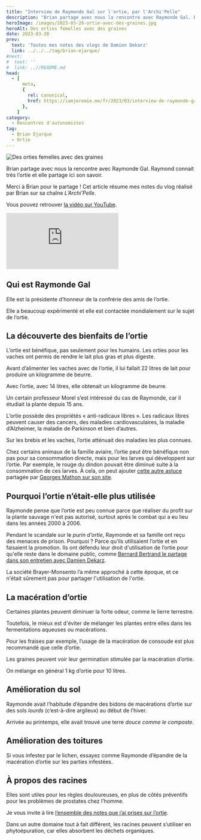 ```yaml
---
title: "Interview de Raymonde Gal sur l'ortie, par l'Archi'Pelle"
description: "Brian partage avec nous la rencontre avec Raymonde Gal. Raymond connait très l'ortie et elle partage ici son savoir."
heroImage: /images/2023-03-28-ortie-avec-des-graines.jpg
heroAlt: Des orties femelles avec des graines
date: 2023-03-28
prev:
  text: 'Toutes mes notes des vlogs de Damien Dekarz'
  link: ../../../tag/brian-ejarque/
#next:
#  text: ''
#  link: ..//README.md
head:
  - [
      meta,
      {
        rel: canonical,
        href: https://iamjeremie.me/fr/2023/03/interview-de-raymonde-gal-sur-lortie-larchipelle,
      },
    ]
category:
  - Rencontres d'autonomistes
tag:
  - Brian Ejarque
  - Ortie
---
```


![Des orties femelles avec des graines](/images/2023-03-28-ortie-avec-des-graines.jpg 'Crédits : image de [Markus Winkler](https://unsplash.com/@markuswinkler?utm_source=unsplash&utm_medium=referral&utm_content=creditCopyText) sur [Unsplash](https://unsplash.com/s/photos/nettle?utm_source=unsplash&utm_medium=referral&utm_content=creditCopyText)')

Brian partage avec nous la rencontre avec Raymonde Gal. Raymond connait très l’ortie et elle partage ici son savoir.

Merci à Brian pour le partage !
Cet article résume mes notes du vlog réalisé par Brian sur sa chaîne _L’Archi'Pelle_.

<!-- more -->

Vous pouvez retrouver [la vidéo sur YouTube](https://www.youtube.com/watch?v=TyN8q2aHc8U).

<!-- markdownlint-disable MD033 -->
<p class="newsletter-wrapper"><iframe class="newsletter-embed" src="https://iamjeremie.substack.com/embed" frameborder="0" scrolling="no"></iframe></p>

## Qui est Raymonde Gal

Elle est la présidente d’honneur de la confrérie des amis de l’ortie.

Elle a beaucoup expérimenté et elle est contactée mondialement sur le sujet de l’ortie.

## La découverte des bienfaits de l’ortie

L’ortie est bénéfique, pas seulement pour les humains. Les orties pour les vaches ont permis de rendre le lait plus gras et plus digeste.

Avant d’alimenter les vaches avec de l’ortie, il lui fallait 22 litres de lait pour produire un kilogramme de beurre.

Avec l’ortie, avec 14 litres, elle obtenait un kilogramme de beurre.

Un certain professeur Morel s’est intéressé du cas de Raymonde, car il étudiait la plante depuis 15 ans.

L’ortie possède des propriétés « anti-radicaux libres ». Les radicaux libres peuvent causer des cancers, des maladies cardiovasculaires, la maladie d’Alzheimer, la maladie de Parkinson et bien d’autres.

Sur les brebis et les vaches, l’ortie atténuait des maladies les plus connues.

Chez certains animaux de la famille aviaire, l’ortie peut être bénéfique non pas pour sa consommation directe, mais pour les larves qui développent sur l’ortie. Par exemple, le rouge du dindon pouvait être diminué suite à la consommation de ces larves. À cela, on peut ajouter [cette autre astuce](http://www.nemausensis.com/Traditions/dindons.htm) partagée par [Georges Mathon sur son site](http://www.nemausensis.com/MeContacter.htm).

## Pourquoi l’ortie n’était-elle plus utilisée

Raymonde pense que l’ortie est peu connue parce que réaliser du profit sur la plante sauvage n'est pas autorisé, surtout après le combat qui a eu lieu dans les années 2000 à 2006.

Pendant le scandale sur le _purin d’ortie_, Raymonde et sa famille ont reçu des menaces de prison. Pourquoi ? Parce qu’ils utilisaient l’ortie et en faisaient la promotion. Ils ont défendu leur droit d'utilisation de l’ortie pour qu'elle reste dans le domaine public, comme [Bernard Bertrand le partage dans son entretien avec Damien Dekarz](../la-guerre-de-lortie-avec-bernard-bertrand-damien-dekarz/README.md).

La société Brayer-Monsento l’a même approché à cette époque, et ce n'était sûrement pas pour partager l'utilisation de l'ortie.

## La macération d’ortie

Certaines plantes peuvent diminuer la forte odeur, comme le lierre terrestre.

Toutefois, le mieux est d'éviter de mélanger les plantes entre elles dans les fermentations aqueuses ou macérations.

Pour les fraises par exemple, l’usage de la macération de consoude est plus recommandé que celle d’ortie.

Les graines peuvent voir leur germination stimulée par la macération d’ortie.

On mélange en général 1 kg d’ortie pour 10 litres.

## Amélioration du sol

Raymonde avait l’habitude d’épandre des bidons de macérations d’ortie sur des sols _lourds_ (c’est-à-dire argileux) au début de l’hiver.

Arrivée au printemps, elle avait trouvé une terre _douce comme le composte_.

## Amélioration des toitures

Si vous infestez par le lichen, essayez comme Raymonde d’épandre de la macération d’ortie sur les parties infestées.

## À propos des racines

Elles sont utiles pour les règles douloureuses, en plus de côtés préventifs pour les problèmes de prostates chez l’homme.

Je vous invite à lire [l’ensemble des notes que j’ai prises sur l’ortie](../../../tag/ortie).

Dans un autre domaine tout à fait différent, les racines peuvent s’utiliser en phytoépuration, car elles absorbent les déchets organiques.
